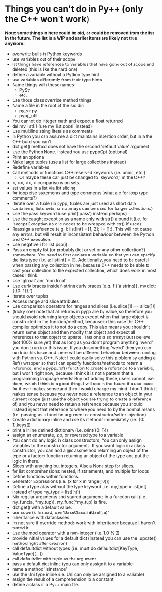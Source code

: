 # Things you can't do in Py++ (only the C++ won't work)
#### Note: some things in here could be old, or could be removed from the list in the future. The list is a WIP and earlier items are likely not true anymore.
- overwrite built-in Python keywords
- use variables out of their scope
- let things have references to variables that have gone out of scope and deleted (this is like the hard one)
- define a variable without a Python type hint
- use variables differently from their type hints
- Name things with these names:
  - PyStr
  - etc.
- Use those class override method things
- Name a file in the root of the src dir:
  - py_str.py
  - pypp_util
- You cannot do integer math and expect a float returned
- del my_list[i] (use my_list.pop(i) instead)
- Use multiline string literals as comments
- In Python you can assume a dict maintains insertion order, but in a the C++ build you can't
- dict.get() method does not have the second 'default value' argument
- Use the Python None. Instead you use pyppOpt (optional)
- Print an optional
- Make large tuples (use a list for large collections instead)
- Redefine variables
- Call methods or functions C++ reserved keywords (i.e. union, etc.)
  - Or maybe these can just be changed to 'keyword_' in the C++?
- <, <=, >=, > comparisons on sets.
- set values in a list via list slicing
- for loop else statements and type comments (what are for loop type comments?)
- Iterate over a tuple (in pypp, tuples are just used as short data containers; lists, sets, or np arrays can be used 
for longer collections.)
- Use the pass keyword (use print('pass') instead perhaps)
- Use the caught exception as a name only with str() around it (i.e. for 'except Exception as e' e needs to be 
wrapped with str() if used)
- Reassign a reference (e.g. l: list[int] = [1, 2]; l = [];). This will not cause any errors, but will result in inconsistent behaviour between the Python and C++ execution.
- Use negative i for list.pop(i)
- Pass an empty list (or probably dict or set or any other collection?) somewhere. You need to first declare a variable so that you can specify the lists type (i.e. a: list[int] = []).
Additionally, you need to be careful when passing any collection inline, because C++ needs to be able to cast your collection
to the expected collection, which does work in most cases I think.
- Use 'global' and 'non local'
- Use curly braces inside f-string curly braces (e.g. f'{{a string}}, my dict: {{{0: 1}}}')
- Iterate over tuples
- Access range and slice attributes
- Use comparison operators for ranges and slices (i.e. slice(1) == slice(1))
- (tricky one) note that all returns in pypp are by value, so therefore you should avoid returning large objects except when that large object is constructed in the function/method, 
because in this case the C++ compiler optimizes it to not do a copy. This also means you shouldn't return some object and then modify that object and expect all references to that 
object to update. This one is so tricky! But I believe (not 100% sure yet) that as long as you don't program anything 'weird' you don't run into this issue. If you do something 
'weird' then you can run into this issue and there will be different behaviour between running with Python vs. C++. Note: I could easily solve this problem by adding
a Ref() wrapper so that I can specify
functions/methods to return a reference, and a pypp_ref() function to create a reference to a variable, but I won't right now, because I think it is not a pattern that a programming
language needs! Buy not adding these, users cannot use them, which I think is a good thing. I will see in the future if a use-case for it ever makes sense and then I would change my
mind. I don't think it makes sense because you never need a reference to an object in your current scope (just use the object you are trying to create a reference of) and you never
need to return a reference because you should instead inject that reference to where you need to by the normal means (i.e. passing as a function argument or constructor/setter 
injection)
- Create a dictionary inline and use its methods immediately (i.e. {0: 1}.keys())
- print a inline defined dictionary (i.e. print({0: 1}))
- assign an enumerate, zip, or reversed type to a variable
- You can't do any logic in class constructors; You can only assign variables to the constructor arguments.
If you want logic in a class constructor, you can add a @classmethod returning an object of the type
or a factory function returning an object of the type and put the logic in there.
- Slices with anything but integers. Also a None step for slices.
- for list comprehensions: nested, if statements, and multiple for loops
- Define functions within functions.
- Generator Expressions (i.e. (x for x in range(10)))
- Define a type alias without the type keyword (i.e. my_type = list[int] instead of type my_type = list[int])
- Mix regular arguments and starred arguments in a function call (i.e. my_func(a, *my_tup)). my_func(*my_tup) is fine.
- dict.get() with a default value.
- use super(). Instead, use 'BaseClass.__init__(self, a)'
- Inheritance with dataclasses.
- Im not sure if override methods work with inheritance because I haven't tested it.
- Use the mod operator with a non-integer (i.e. 1.0 % 2)
- provide initial values for a default dict (instead you can use the .update() method right after creation)
- call defaultdict without types (i.e. must do defaultdict\[KeyType, ValueType\](...))
- call defaultdict with tuple as the argument
- pass a default dict inline (you can only assign it to a variable)
- name a method 'isinstance'
- use the Uni type inline (i.e. Uni can only be assigned to a variable)
- assign the result of a comprehension to a constant
- define a class in a Py++ main file.
